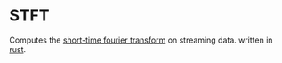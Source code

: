 # STFT

Computes the [short-time fourier transform](https://en.wikipedia.org/wiki/Short-time_Fourier_transform)
on streaming data. written in [rust](https://www.rust-lang.org/).
